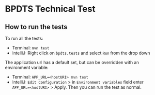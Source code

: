 # BPDTS Technical Test

## How to run the tests
To run all the tests:
* Terminal: `mvn test`
* IntelliJ: Right click on `bpdts.tests` and select `Run` from the drop down

The application url has a default set, but can be overridden with an environment variable:
* Terminal: `APP_URL=<hostURI> mvn test` 
* IntelliJ: `Edit Configuration` > in `Environment variables` field enter `APP_URL=<hostURI>` > Apply. Then you can run the test as normal.
